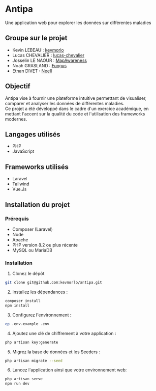 # Antipa
Une application web pour explorer les données sur différentes maladies

## Groupe sur le projet
- Kevin LEBEAU : [kevmorlo](https://github.com/kevmorlo)
- Lucas CHEVALIER : [lucas-chevalier](https://github.com/lucas-chevalier)
- Josselin LE NAOUR : [MapAwareness](https://github.com/MapAwareness)
- Noah GRASLAND : [Fungus](https://github.com/Fungus21)
- Ethan DIVET : [Neell](https://github.com/Neell0)

## Objectif

Antipa vise à fournir une plateforme intuitive permettant de visualiser, comparer et analyser les données de différentes maladies.  
Ce projet a été développé dans le cadre d'un exercice académique, en mettant l'accent sur la qualité du code et l'utilisation des frameworks modernes.

## Langages utilisés
- PHP
- JavaScript

## Frameworks utilisés
- Laravel
- Tailwind
- Vue.Js

## Installation du projet

### Prérequis
- Composer (Laravel)
- Node
- Apache
- PHP version 8.2 ou plus récente
- MySQL ou MariaDB

### Installation
1. Clonez le dépôt 
```bash
git clone git@github.com:kevmorlo/antipa.git
```
2. Installez les dépendances :
```bash
composer install
npm install
```
3. Configurez l'environnement :
```bash
cp .env.example .env
```
4. Ajoutez une clé de chiffrement à votre application :
```bash
php artisan key:generate
```
5. Migrez la base de données et les Seeders : 
```bash
php artisan migrate --seed
```
6. Lancez l'application ainsi que votre environnement web:
```bash
php artisan serve
npm run dev
```
